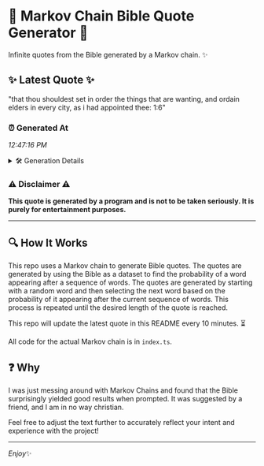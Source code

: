 # 📖 Markov Chain Bible Quote Generator 📖

Infinite quotes from the Bible generated by a Markov chain. ✨

## ✨ Latest Quote ✨
"that thou shouldest set in order the things that are wanting, and ordain elders in every city, as i had appointed thee: 1:6"

### ⏰ Generated At
*12:47:16 PM*

<details>
    <summary>🛠️ Generation Details</summary>
    <p>
        <strong>🌱 Seed:</strong> that<br>
        <strong>🔄 Iterations:</strong> 22<br>
        <strong>📜 Context History:</strong><br>[ that ]: thou<br>[ that, thou ]: shouldest<br>[ that, thou, shouldest ]: set<br>[ that, thou, shouldest, set ]: in<br>[ that, thou, shouldest, set, in ]: order<br>[ that, thou, shouldest, set, in, order ]: the<br>[ thou, shouldest, set, in, order, the ]: things<br>[ shouldest, set, in, order, the, things ]: that<br>[ set, in, order, the, things, that ]: are<br>[ in, order, the, things, that, are ]: wanting,<br>[ order, the, things, that, are, wanting, ]: and<br>[ the, things, that, are, wanting,, and ]: ordain<br>[ things, that, are, wanting,, and, ordain ]: elders<br>[ that, are, wanting,, and, ordain, elders ]: in<br>[ are, wanting,, and, ordain, elders, in ]: every<br>[ wanting,, and, ordain, elders, in, every ]: city,<br>[ and, ordain, elders, in, every, city, ]: as<br>[ ordain, elders, in, every, city,, as ]: i<br>[ elders, in, every, city,, as, i ]: had<br>[ in, every, city,, as, i, had ]: appointed<br>[ every, city,, as, i, had, appointed ]: thee:<br>[ city,, as, i, had, appointed, thee: ]: 1:6<br>
    </p>
</details>

### ⚠️ Disclaimer ⚠️
**This quote is generated by a program and is not to be taken seriously. It is purely for entertainment purposes.**

---

## 🔍 How It Works

This repo uses a Markov chain to generate Bible quotes. The quotes are generated by using the Bible as a dataset to find the probability of a word appearing after a sequence of words. The quotes are generated by starting with a random word and then selecting the next word based on the probability of it appearing after the current sequence of words. This process is repeated until the desired length of the quote is reached.

This repo will update the latest quote in this README every 10 minutes. ⏳

All code for the actual Markov chain is in `index.ts`.

## ❓ Why

I was just messing around with Markov Chains and found that the Bible surprisingly yielded good results when prompted. 
It was suggested by a friend, and I am in no way christian.

Feel free to adjust the text further to accurately reflect your intent and experience with the project!

---

*Enjoy*✨
